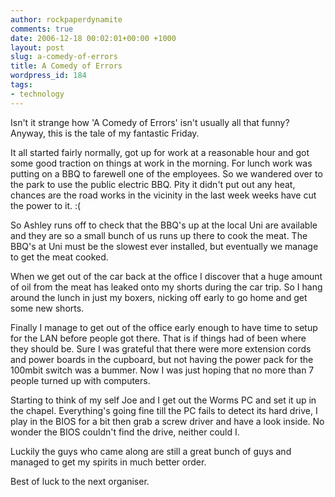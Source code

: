 ```yaml
---
author: rockpaperdynamite
comments: true
date: 2006-12-18 00:02:01+00:00 +1000
layout: post
slug: a-comedy-of-errors
title: A Comedy of Errors
wordpress_id: 184
tags:
- technology
---
```


Isn't it strange how 'A Comedy of Errors' isn't usually all that funny?  Anyway, this is the tale of my fantastic Friday.

It all started fairly normally, got up for work at a reasonable hour and got some good traction on things at work in the morning. For lunch work was putting on a BBQ to farewell one of the employees. So we wandered over to the park to use the public electric BBQ. Pity it didn't put out any heat, chances are the road works in the vicinity in the last week weeks have cut the power to it. :(<!-- more -->

So Ashley runs off to check that the BBQ's up at the local Uni are available and they are so a small bunch of us runs up there to cook the meat. The BBQ's at Uni must be the slowest ever installed, but eventually we manage to get the meat cooked.

When we get out of the car back at the office I discover that a huge amount of oil from the meat has leaked onto my shorts during the car trip. So I hang around the lunch in just my boxers, nicking off early to go home and get some new shorts.

Finally I manage to get out of the office early enough to have time to setup for the LAN before people got there. That is if things had of been where they should be. Sure I was grateful that there were more extension cords and power boards in the cupboard, but not having the power pack for the 100mbit switch was a bummer. Now I was just hoping that no more than 7 people turned up with computers.

Starting to think of my self Joe and I get out the Worms PC and set it up in the chapel. Everything's going fine till the PC fails to detect its hard drive, I play in the BIOS for a bit then grab a screw driver and have a look inside. No wonder the BIOS couldn't find the drive, neither could I.

Luckily the guys who came along are still a great bunch of guys and managed to get my spirits in much better order.

Best of luck to the next organiser.
